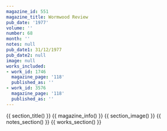 ```yaml
---
magazine_id: 551
magazine_title: Wormwood Review
pub_date: '1977'
volume: ''
number: 68
month: ''
notes: null
pub_date1: 31/12/1977
pub_date2: null
image: null
works_included:
- work_id: 1746
  magazine_page: '118'
  published_as: ''
- work_id: 3576
  magazine_page: '118'
  published_as: ''
---
```


{{ section_title() }}
{{ magazine_info() }}
{{ section_image() }}
{{ notes_section() }}
{{ works_section() }}
